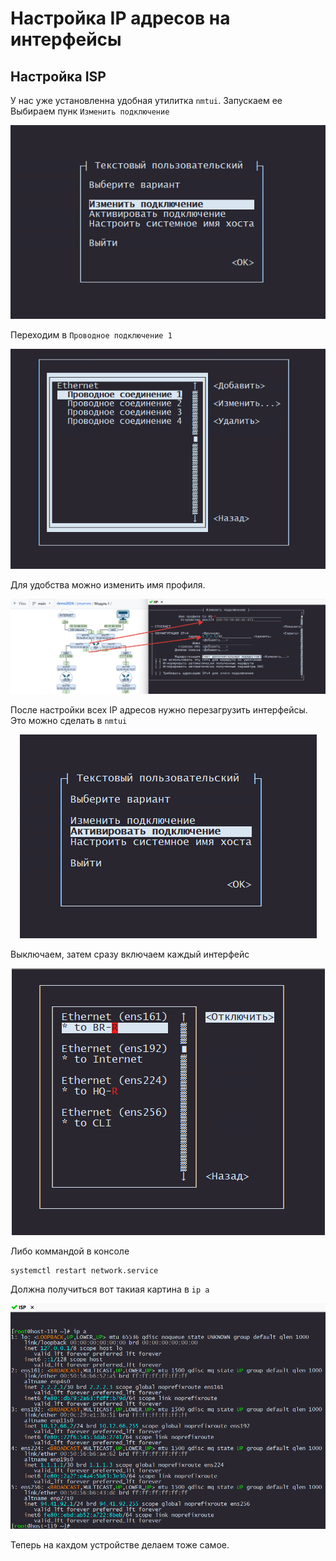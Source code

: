 # Настройка IP адресов на интерфейсы

## Настройка ISP

У нас уже установленна удобная утилитка `nmtui`. Запускаем еe
Выбираем пунк `Изменить подключение`

<p align="center">
  <img src="./pic1.png">
</p>

Переходим в `Проводное подключение 1`

<p align="center">
  <img src="./pic2.png">
</p>

Для удобства можно изменить имя профиля.

<p align="center">
  <img src="./pic3.png">
</p>

После настройки всех IP адресов нужно перезагрузить интерфейсы. Это можно сделать в `nmtui`

<p align="center">
  <img src="./pic4.png">
</p>

Выключаем, затем сразу включаем каждый интерфейс

<p align="center">
  <img src="./pic5.png">
</p>

Либо коммандой в консоле

```
systemctl restart network.service
```

Должна получиться вот такиая картина в `ip a`

<p align="center">
  <img src="./pic6.png">
</p>

Теперь на кахдом устройстве делаем тоже самое.